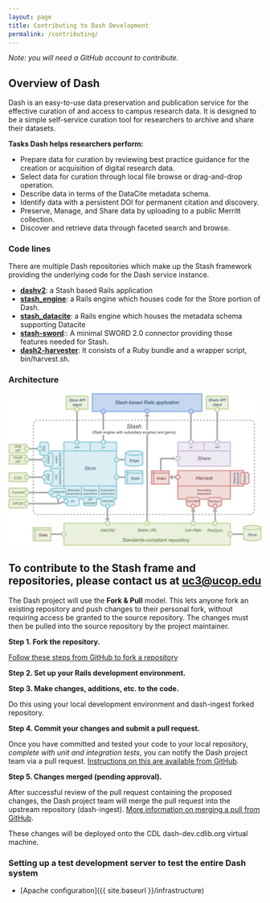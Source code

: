 ```yaml
---
layout: page
title: Contributing to Dash Development
permalink: /contributing/
---
```


_Note: you will need a GitHub account to contribute._

## Overview of Dash

Dash is an easy-to-use data preservation and publication service for the effective curation of and access to campus research data. It is designed to be a simple self-service curation tool for researchers to archive and share their datasets.

**Tasks Dash helps researchers perform:**

* Prepare data for curation by reviewing best practice guidance for the creation or acquisition of digital research data.
* Select data for curation through local file browse or drag-and-drop operation.
* Describe data in terms of the DataCite metadata schema.
* Identify data with a persistent DOI for permanent citation and discovery.
* Preserve, Manage, and Share data by uploading to a public Merritt collection.
* Discover and retrieve data through faceted search and browse.

### Code lines

There are multiple Dash repositories which make up the Stash framework providing the underlying code for the Dash service instance.

* **[dashv2](https://github.com/CDLUC3/dashv2)**: a Stash based Rails application
* **[stash_engine](https://github.com/CDLUC3/stash_engine)**: a Rails engine which houses code for the Store portion of Dash.  
* **[stash_datacite](https://github.com/CDLUC3/stash_datacite)**:  a Rails engine which houses the metadata schema supporting Datacite
* **[stash-sword](https://github.com/CDLUC3/stash-sword)**:: A minimal SWORD 2.0 connector providing those features needed for Stash.
* **[dash2-harvester](https://github.com/CDLUC3/dash2-harvester)**: It consists of a Ruby bundle and a wrapper script, bin/harvest.sh.

### Architecture
![Architecture](https://raw.githubusercontent.com/CDLUC3/dash/gh-pages/docs/stash_architecture.png)


## To contribute to the Stash frame and repositories, please contact us at uc3@ucop.edu

The Dash project will use the **Fork & Pull** model. This lets anyone fork an existing repository and push changes to their personal fork, without requiring access be granted to the source repository. The changes must then be pulled into the source repository by the project maintainer.

**Step 1. Fork the repository.** 

[Follow these steps from GitHub to fork a repository](https://help.github.com/articles/fork-a-repo)

**Step 2. Set up your Rails development environment.**


**Step 3. Make changes, additions, etc. to the code.**

Do this using your local development environment and dash-ingest forked repository.

**Step 4. Commit your changes and submit a pull request.**

Once you have committed and tested your code to your local repository, _complete with unit and integration tests_, you can notify the Dash project team via a pull request. [Instructions on this are available from GitHub](https://help.github.com/articles/using-pull-requests).

**Step 5. Changes merged (pending approval).**

After successful review of the pull request containing the proposed changes, the Dash project team will merge the pull request into the upstream repository (dash-ingest). [More information on merging a pull from GitHub](https://help.github.com/articles/merging-a-pull-request).

These changes will be deployed onto the CDL dash-dev.cdlib.org virtual machine.

### Setting up a test development server to test the entire Dash system
* [Apache configuration]({{ site.baseurl }}/infrastructure)
